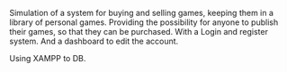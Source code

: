 <p>Simulation of a system for buying and selling games, keeping them in a library of personal games. Providing the possibility for anyone to publish their games, so that they can be purchased. With a Login and register system. And a dashboard to edit the account.</p>
<p>Using XAMPP to DB.</p>
